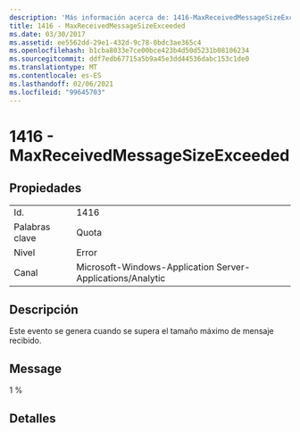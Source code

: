 ```yaml
---
description: 'Más información acerca de: 1416-MaxReceivedMessageSizeExceeded'
title: 1416 - MaxReceivedMessageSizeExceeded
ms.date: 03/30/2017
ms.assetid: ee5562dd-29e1-432d-9c78-0bdc3ae365c4
ms.openlocfilehash: b1cba8033e7ce00bce423b4d50d5231b08106234
ms.sourcegitcommit: ddf7edb67715a5b9a45e3dd44536dabc153c1de0
ms.translationtype: MT
ms.contentlocale: es-ES
ms.lasthandoff: 02/06/2021
ms.locfileid: "99645703"
---
```

# <a name="1416---maxreceivedmessagesizeexceeded"></a>1416 - MaxReceivedMessageSizeExceeded

## <a name="properties"></a>Propiedades  
  
|||  
|-|-|  
|Id.|1416|  
|Palabras clave|Quota|  
|Nivel|Error|  
|Canal|Microsoft-Windows-Application Server-Applications/Analytic|  
  
## <a name="description"></a>Descripción  

 Este evento se genera cuando se supera el tamaño máximo de mensaje recibido.  
  
## <a name="message"></a>Message  

 1 %  
  
## <a name="details"></a>Detalles
